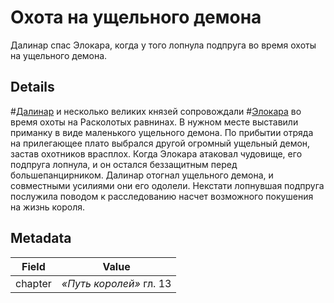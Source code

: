 # Охота на ущельного демона
Далинар спас Элокара, когда у того лопнула подпруга во время охоты на ущельного демона.

## Details
#[Далинар](characters/dalinar) и несколько великих князей сопровождали #[Элокара](characters/elhokar) во время охоты на Расколотых равнинах. В нужном месте выставили приманку в виде маленького ущельного демона. По прибытии отряда на прилегающее плато выбрался другой огромный ущельный демон, застав охотников врасплох. Когда Элокара атаковал чудовище, его подпруга лопнула, и он остался беззащитным перед большепанцирником. Далинар отогнал ущельного демона, и совместными усилиями они его одолели. Некстати лопнувшая подпруга послужила поводом к расследованию насчет возможного покушения на жизнь короля.

## Metadata
| Field | Value |
| ----- | ----- |
| chapter | *«Путь королей»* гл. 13 |
